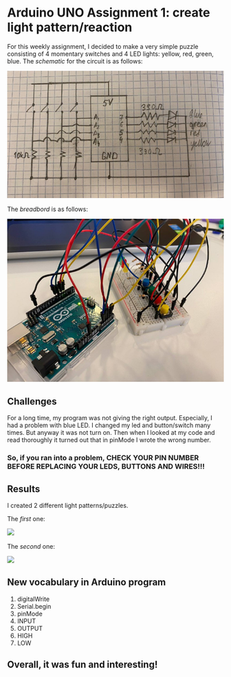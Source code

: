 # Arduino UNO Assignment 1: create light pattern/reaction 

For this weekly assignment, I decided to make a very simple puzzle consisting of 4 momentary switches and 4 LED lights: yellow, red, green, blue.
The *schematic* for the circuit is as follows:

![](https://github.com/Sartbayeva/IntrotoIM/blob/main/March%2023/schematics.jfif)

The *breadbord* is as follows:

![](https://github.com/Sartbayeva/IntrotoIM/blob/main/March%2023/breadboard.jfif)

## Challenges
For a long time, my program was not giving the right output. Especially, I had a problem with blue LED. I changed my led and button/switch many times. But anyway it was not turn on. Then when I looked at my code and read thoroughly it turned out that in pinMode I wrote the wrong number. 

### So, if you ran into a problem, CHECK YOUR PIN NUMBER BEFORE REPLACING YOUR LEDS, BUTTONS AND WIRES!!!

## Results
I created 2 different light patterns/puzzles.

The *first* one:

![](https://github.com/Sartbayeva/IntrotoIM/blob/main/March%2023/first_light%20pattern.gif)

The *second* one:

![](https://github.com/Sartbayeva/IntrotoIM/blob/main/March%2023/second_light%20pattern.gif)

## New vocabulary in Arduino program
1. digitalWrite
2. Serial.begin
3. pinMode
4. INPUT
5. OUTPUT
6. HIGH
7. LOW

## Overall, it was fun and interesting!
